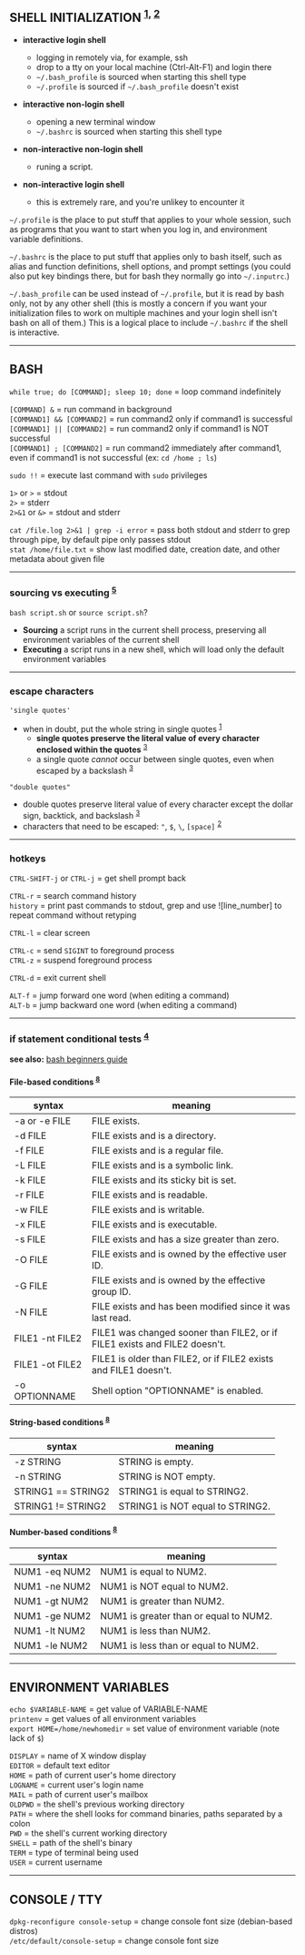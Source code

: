 
## SHELL INITIALIZATION <sup>[1], [2]</sup> 

- **interactive login shell**
  - logging in remotely via, for example, ssh
  - drop to a tty on your local machine (Ctrl-Alt-F1) and login there
  - `~/.bash_profile` is sourced when starting this shell type
  - `~/.profile` is sourced if `~/.bash_profile` doesn't exist

- **interactive non-login shell**
  - opening a new terminal window
  - `~/.bashrc` is sourced when starting this shell type

- **non-interactive non-login shell**
  - runing a script.

- **non-interactive login shell**
  - this is extremely rare, and you're unlikey to encounter it

`~/.profile` is the place to put stuff that applies to your whole session, such as programs that you want to start when you log in, and environment variable definitions.  

`~/.bashrc` is the place to put stuff that applies only to bash itself, such as alias and function definitions, shell options, and prompt settings (you could also put key bindings there, but for bash they normally go into `~/.inputrc`.)  

`~/.bash_profile` can be used instead of `~/.profile`, but it is read by bash only, not by any other shell (this is mostly a concern if you want your initialization files to work on multiple machines and your login shell isn't bash on all of them.) This is a logical place to include `~/.bashrc` if the shell is interactive.  


---
## BASH

`while true; do [COMMAND]; sleep 10; done` = loop command indefinitely

`[COMMAND] &`              = run command in background  
`[COMMAND1] && [COMMAND2]` = run command2 only if command1 is successful  
`[COMMAND1] || [COMMAND2]` = run command2 only if command1 is NOT successful  
`[COMMAND1] ; [COMMAND2]`  = run command2 immediately after command1, even if command1 is not successful (ex: `cd /home ; ls`)

`sudo !!` = execute last command with `sudo` privileges

`1>` or `>`    = stdout  
`2>`           = stderr  
`2>&1` or `&>` = stdout and stderr

`cat /file.log 2>&1 | grep -i error` = pass both stdout and stderr to grep through pipe, by default pipe only passes stdout  
`stat /home/file.txt`                = show last modified date, creation date, and other metadata about given file

---
### sourcing vs executing <sup>[5]</sup> 

`bash script.sh` or `source script.sh`?
- **Sourcing** a script runs in the current shell process, preserving all environment variables of the current shell
- **Executing** a script runs in a new shell, which will load only the default environment variables 

---
### escape characters

`'single quotes'`
- when in doubt, put the whole string in single quotes <sup>[1]</sup> 
  - **single quotes preserve the literal value of every character enclosed within the quotes** <sup>[3]</sup> 
  - a single quote *cannot* occur between single quotes, even when escaped by a backslash <sup>[3]</sup> 

`"double quotes"`
- double quotes preserve literal value of every character except the dollar sign, backtick, and backslash <sup>[3]</sup> 
- characters that need to be escaped: `"`, `$`, `\`, `[space]` <sup>[2]</sup> 

---
### hotkeys

`CTRL-SHIFT-j` or `CTRL-j` = get shell prompt back

`CTRL-r` = search command history  
`history` = print past commands to stdout, grep and use ![line_number] to repeat command without retyping

`CTRL-l` = clear screen

`CTRL-c` = send `SIGINT` to foreground process  
`CTRL-z` = suspend foreground process

`CTRL-d` = exit current shell

`ALT-f` = jump forward one word  (when editing a command)  
`ALT-b` = jump backward one word (when editing a command)

---
### if statement conditional tests <sup>[4]</sup> 

**see also:** [bash beginners guide](http://tldp.org/LDP/Bash-Beginners-Guide/html/sect_07_01.html)

#### File-based conditions <sup>[8]</sup> 

| syntax          | meaning                                                                    |
|-----------------|----------------------------------------------------------------------------|
| -a or -e FILE   | FILE exists.                                                               |
| -d FILE         | FILE exists and is a directory.                                            |
| -f FILE         | FILE exists and is a regular file.                                         |
| -L FILE         | FILE exists and is a symbolic link.                                        |
| -k FILE         | FILE exists and its sticky bit is set.                                     |
| -r FILE         | FILE exists and is readable.                                               |
| -w FILE         | FILE exists and is writable.                                               |
| -x FILE         | FILE exists and is executable.                                             |
| -s FILE         | FILE exists and has a size greater than zero.                              |
| -O FILE         | FILE exists and is owned by the effective user ID.                         |
| -G FILE         | FILE exists and is owned by the effective group ID.                        |
| -N FILE         | FILE exists and has been modified since it was last read.                  |
| FILE1 -nt FILE2 | FILE1 was changed sooner than FILE2, or if FILE1 exists and FILE2 doesn't. |
| FILE1 -ot FILE2 | FILE1 is older than FILE2, or if FILE2 exists and FILE1 doesn't.           |
| -o OPTIONNAME   | Shell option "OPTIONNAME" is enabled.                                      |

#### String-based conditions <sup>[8]</sup> 

| syntax             | meaning                          |
|--------------------|----------------------------------|
| -z STRING          | STRING is empty.                 |
| -n STRING          | STRING is NOT empty.             |
| STRING1 == STRING2 | STRING1 is equal to STRING2.     | 
| STRING1 != STRING2 | STRING1 is NOT equal to STRING2. |

#### Number-based conditions <sup>[8]</sup> 

| syntax             | meaning                                |
|--------------------|----------------------------------------|
| NUM1 -eq NUM2      | NUM1 is equal to NUM2.                 |
| NUM1 -ne NUM2      | NUM1 is NOT equal to NUM2.             |
| NUM1 -gt NUM2      | NUM1 is greater than NUM2.             | 
| NUM1 -ge NUM2      | NUM1 is greater than or equal to NUM2. |
| NUM1 -lt NUM2      | NUM1 is less than NUM2.                | 
| NUM1 -le NUM2      | NUM1 is less than or equal to NUM2.    |


---
## ENVIRONMENT VARIABLES

`echo $VARIABLE-NAME`          = get value of VARIABLE-NAME  
`printenv`                     = get values of all environment variables  
`export HOME=/home/newhomedir` = set value of environment variable (note lack of `$`)
 
`DISPLAY` = name of X window display  
`EDITOR`  = default text editor  
`HOME`    = path of current user's home directory  
`LOGNAME` = current user's login name  
`MAIL`    = path of current user's mailbox  
`OLDPWD`  = the shell's previous working directory  
`PATH`    = where the shell looks for command binaries, paths separated by a colon  
`PWD`     = the shell's current working directory  
`SHELL`   = path of the shell's binary  
`TERM`    = type of terminal being used  
`USER`    = current username


---
## CONSOLE / TTY

`dpkg-reconfigure console-setup`    = change console font size (debian-based distros)  
`/etc/default/console-setup`        = change console font size

[1]: https://stackoverflow.com/questions/15783701/which-characters-need-to-be-escaped-when-using-bash#20053121  
[2]: https://www.shellscript.sh/escape.html  
[3]: http://tldp.org/LDP/Bash-Beginners-Guide/html/sect_03_03.html  
[4]: http://tldp.org/LDP/Bash-Beginners-Guide/html/sect_07_01.html  
[5]: https://superuser.com/questions/176783/what-is-the-difference-between-executing-a-bash-script-vs-sourcing-it/176788#176788   
[6]: https://medium.com/@abhinavkorpal/bash-profile-vs-bashrc-c52534a787d3   
[7]: https://askubuntu.com/questions/879364/differentiate-interactive-login-and-non-interactive-non-login-shell  
[8]: https://linuxacademy.com/blog/linux/conditions-in-bash-scripting-if-statements/
